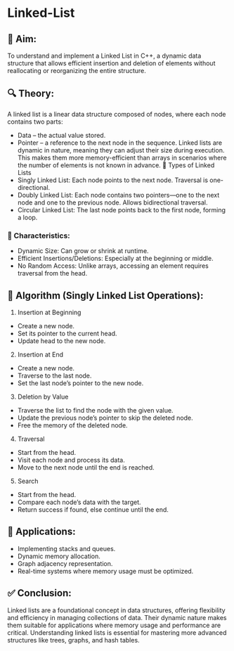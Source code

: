 # Linked-List
## 🧭 Aim:
 To understand and implement a Linked List in C++, a dynamic data structure that allows efficient insertion and deletion of elements without reallocating or reorganizing the entire structure.

## 🔍 Theory:
A linked list is a linear data structure composed of nodes, where each node contains two parts:
- Data – the actual value stored.
- Pointer – a reference to the next node in the sequence.
Linked lists are dynamic in nature, meaning they can adjust their size during execution. This makes them more memory-efficient than arrays in scenarios where the number of elements is not known in advance.
🔗 Types of Linked Lists
- Singly Linked List: Each node points to the next node. Traversal is one-directional.
- Doubly Linked List: Each node contains two pointers—one to the next node and one to the previous node. Allows bidirectional traversal.
- Circular Linked List: The last node points back to the first node, forming a loop.

### 📐 Characteristics:
- Dynamic Size: Can grow or shrink at runtime.
- Efficient Insertions/Deletions: Especially at the beginning or middle.
- No Random Access: Unlike arrays, accessing an element requires traversal from the head.
## 🧮 Algorithm (Singly Linked List Operations):
1. Insertion at Beginning
- Create a new node.
- Set its pointer to the current head.
- Update head to the new node.
2. Insertion at End
- Create a new node.
- Traverse to the last node.
- Set the last node’s pointer to the new node.
3. Deletion by Value
- Traverse the list to find the node with the given value.
- Update the previous node’s pointer to skip the deleted node.
- Free the memory of the deleted node.
4. Traversal
- Start from the head.
- Visit each node and process its data.
- Move to the next node until the end is reached.
5. Search
- Start from the head.
- Compare each node’s data with the target.
- Return success if found, else continue until the end.

## 🧪 Applications:
- Implementing stacks and queues.
- Dynamic memory allocation.
- Graph adjacency representation.
- Real-time systems where memory usage must be optimized.

## ✅ Conclusion:
Linked lists are a foundational concept in data structures, offering flexibility and efficiency in managing collections of data. Their dynamic nature makes them suitable for applications where memory usage and performance are critical. Understanding linked lists is essential for mastering more advanced structures like trees, graphs, and hash tables.
